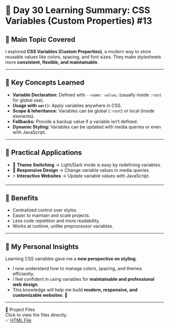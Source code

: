 # 🌟 Day 30 Learning Summary: CSS Variables (Custom Properties) #13

## 📌 Main Topic Covered  
I explored **CSS Variables (Custom Properties)**, a modern way to store reusable values like colors, spacing, and font sizes. They make stylesheets more **consistent, flexible, and maintainable**.  

---

## 🔹 Key Concepts Learned  
- **Variable Declaration:** Defined with `--name: value;` (usually inside `:root` for global use).  
- **Usage with `var()`:** Apply variables anywhere in CSS.  
- **Scope & Inheritance:** Variables can be global (`:root`) or local (inside elements).  
- **Fallbacks:** Provide a backup value if a variable isn’t defined.  
- **Dynamic Styling:** Variables can be updated with media queries or even with JavaScript.  

---

## 🔹 Practical Applications  
- 🎨 **Theme Switching** → Light/Dark mode is easy by redefining variables.  
- 📱 **Responsive Design** → Change variable values in media queries.  
- ⚡ **Interactive Websites** → Update variable values with JavaScript.  

---

## 🔹 Benefits  
- Centralized control over styles.  
- Easier to maintain and scale projects.  
- Less code repetition and more readability.  
- Works at runtime, unlike preprocessor variables.  

---

## 🌟 My Personal Insights  
Learning CSS variables gave me a **new perspective on styling**.  
- I now understand how to manage colors, spacing, and themes efficiently.  
- I feel confident in using variables for **maintainable and professional web design**.  
- This knowledge will help me build **modern, responsive, and customizable websites**. 🚀

---

📂 Project Files  
Click to view the files directly:  
✅ [HTML File](./index.html) 


